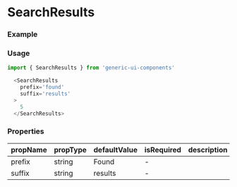# SearchResults

### Example

<!-- STORY -->

### Usage

```js
import { SearchResults } from 'generic-ui-components'

  <SearchResults
    prefix='found'
    suffix='results'
  >
    5
  </SearchResults>
```

### Properties


| propName | propType | defaultValue | isRequired | description |
| -------- | -------- | ------------ | ---------- | ----------- |
| prefix   | string   | Found        | -          |             |
| suffix   | string   | results      | -          |             |
